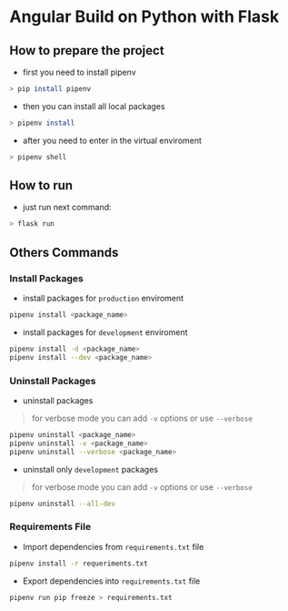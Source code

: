 # Angular Build on Python with Flask

## How to prepare the project
* first you need to install pipenv
```bash
> pip install pipenv
```

* then you can install all local packages
```bash
> pipenv install
```

* after you need to enter in the virtual enviroment
```bash
> pipenv shell
```

## How to run
* just run next command:
```bash
> flask run
```


## Others Commands

### Install Packages 
* install packages for `production` enviroment
```bash
pipenv install <package_name>
```

* install packages for `development` enviroment
```bash
pipenv install -d <package_name> 
pipenv install --dev <package_name> 
```

### Uninstall Packages
* uninstall packages
> for verbose mode you can add `-v` options or use `--verbose`
```bash
pipenv uninstall <package_name> 
pipenv uninstall -v <package_name> 
pipenv uninstall --verbose <package_name>
```

* uninstall only `development` packages
> for verbose mode you can add `-v` options or use `--verbose`
```bash
pipenv uninstall --all-dev
```

### Requirements File
* Import dependencies from `requirements.txt` file
```bash
pipenv install -r requeriments.txt
```

* Export dependencies into `requirements.txt` file
```bash
pipenv run pip freeze > requirements.txt
```